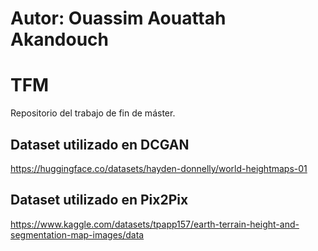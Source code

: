 # Autor: Ouassim Aouattah Akandouch

# TFM
Repositorio del trabajo de fin de máster.

## Dataset utilizado en DCGAN
https://huggingface.co/datasets/hayden-donnelly/world-heightmaps-01

## Dataset utilizado en Pix2Pix
https://www.kaggle.com/datasets/tpapp157/earth-terrain-height-and-segmentation-map-images/data
